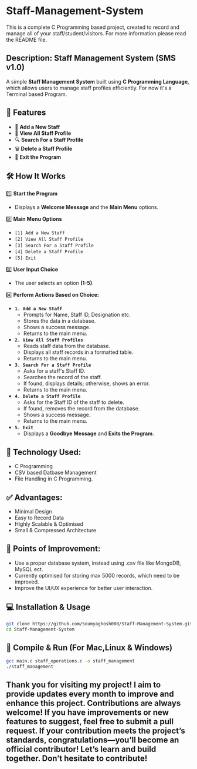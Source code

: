 # Staff-Management-System

This is a complete C Programming based project, created to record and manage all of your staff/student/visitors. For more information please read the README file.

## Description: Staff Management System (SMS v1.0)

A simple **Staff Management System** built using **C Programming Language**, which allows users to manage staff profiles efficiently. For now it's a Terminal based Program.

## 🚀 Features

- 📌 **Add a New Staff**
- 📌 **View All Staff Profile**
- 🔍 **Search For a Staff Profile**
- 🗑️ **Delete a Staff Profile**
- 🚪 **Exit the Program**

## 🛠️ How It Works

1️⃣ **Start the Program**

- Displays a **Welcome Message** and the **Main Menu** options.

2️⃣ **Main Menu Options**

- `[1] Add a New Staff`
- `[2] View All Staff Profile`
- `[3] Search For a Staff Profile`
- `[4] Delete a Staff Profile`
- `[5] Exit`

3️⃣ **User Input Choice**

- The user selects an option **(1-5)**.

4️⃣ **Perform Actions Based on Choice:**

- **`1. Add a New Staff`**
  - Prompts for Name, Staff ID, Designation etc.
  - Stores the data in a database.
  - Shows a success message.
  - Returns to the main menu.
- **`2. View All Staff Profiles`**
  - Reads staff data from the database.
  - Displays all staff records in a formatted table.
  - Returns to the main menu.
- **`3. Search For a Staff Profile`**
  - Asks for a staff's Staff ID.
  - Searches the record of the staff.
  - If found, displays details; otherwise, shows an error.
  - Returns to the main menu.
- **`4. Delete a Staff Profile`**
  - Asks for the Staff ID of the staff to delete.
  - If found, removes the record from the database.
  - Shows a success message.
  - Returns to the main menu.
- **`5. Exit`**
  - Displays a **Goodbye Message** and **Exits the Program**.

## 🔩 Technology Used:

- C Programming
- CSV based Datbase Management
- File Handling in C Programming.

## ✅ Advantages:

- Minimal Design
- Easy to Record Data
- Highly Scalable & Optimised
- Small & Compressed Architecture

## 📌 Points of Improvement:

- Use a proper database system, instead using .csv file like MongoDB, MySQL ect.
- Currently optimised for storing max 5000 records, which need to be improved.
- Improve the UI/UX experience for better user interaction.

## 💻 Installation & Usage

```sh
git clone https://github.com/Soumyaghosh008/Staff-Management-System.git
cd Staff-Management-System
```

## 🔩 Compile & Run (For Mac,Linux & Windows)

```sh
gcc main.c staff_operations.c -o staff_management
./staff_management
```

## Thank you for visiting my project! I aim to provide updates every month to improve and enhance this project. Contributions are always welcome! If you have improvements or new features to suggest, feel free to submit a pull request. If your contribution meets the project’s standards, congratulations—you’ll become an official contributor! Let’s learn and build together. Don’t hesitate to contribute!
